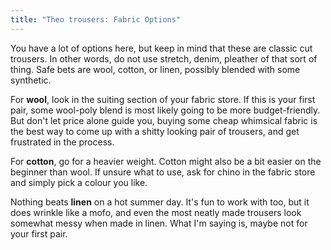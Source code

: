 ```yaml
---
title: "Theo trousers: Fabric Options"
---
```


You have a lot of options here, but keep in mind that these are classic cut trousers. In other words, do not use stretch, denim, pleather of that sort of thing. Safe bets are wool, cotton, or linen, possibly blended with some synthetic.

For **wool**, look in the suiting section of your fabric store. If this is your first pair, some wool-poly blend is most likely going to be more budget-friendly. But don't let price alone guide you, buying some cheap whimsical fabric is the best way to come up with a shitty looking pair of trousers, and get frustrated in the process.

For **cotton**, go for a heavier weight. Cotton might also be a bit easier on the beginner than wool. If unsure what to use, ask for chino in the fabric store and simply pick a colour you like.

Nothing beats **linen** on a hot summer day. It's fun to work with too, but it does wrinkle like a mofo, and even the most neatly made trousers look somewhat messy when made in linen. What I'm saying is, maybe not for your first pair.
